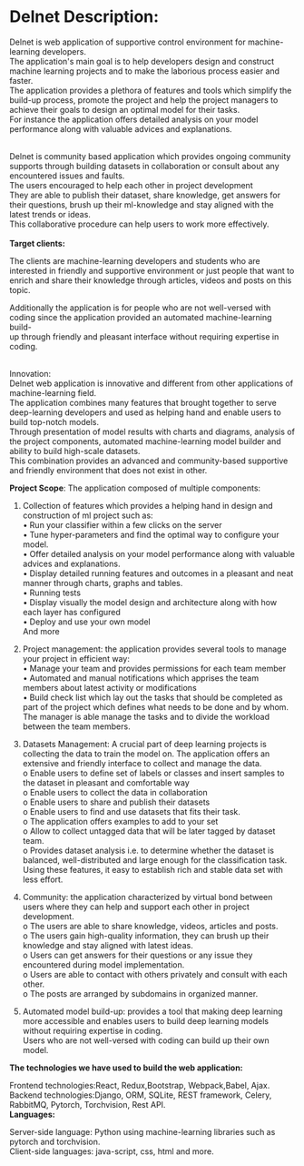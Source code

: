 # Delnet Description:
Delnet is web application of supportive control environment for machine-learning developers.<br /> 
The application's main goal is to help developers design and construct machine learning projects and to make the laborious process easier and<br /> faster.<br />
The application provides a plethora of features and tools which simplify the build-up process, promote the project and help the project managers to achieve their goals to design an optimal model for their tasks.<br />
For instance the application offers detailed analysis on your model performance along with valuable advices and explanations.<br /><br />

Delnet is community based application which provides ongoing community supports through building datasets in collaboration or consult about any<br /> encountered issues and faults.<br />
The users encouraged to help each other in project development<br />
They are able to publish their dataset, share knowledge, get answers for their questions, brush up their ml-knowledge and stay aligned with the<br /> latest trends or ideas.<br />
This collaborative procedure can help users to work more effectively.<br /><br />
**Target clients:**<br />

The clients are machine-learning developers and students who are interested in friendly and supportive environment or just people that want to<br /> enrich and share their knowledge through articles, videos and posts on this topic.<br />

Additionally the application is for people who are not well-versed with coding since the application provided an automated machine-learning build-<br />up through friendly and pleasant interface without requiring expertise in coding.<br /><br />

Innovation:<br />
Delnet web application is innovative and different from other applications of machine-learning field.<br />
The application combines many features that brought together to serve deep-learning developers and used as helping hand and enable users to build top-notch models.<br />
Through presentation of model results with charts and diagrams, analysis of the project components, automated machine-learning model builder and<br /> ability to build high-scale datasets.<br />
This combination provides an advanced and community-based supportive and friendly environment that does not exist in other.<br />

**Project Scope**:
The application composed of multiple components:

1. Collection of features which provides a helping hand in design and construction of ml project such as:<br/>
•	Run your classifier within a few clicks on the server <br/>
•	Tune hyper-parameters and find the optimal way to configure your model. <br/>
•	Offer detailed analysis on your model performance along with valuable advices and explanations. <br/>
•	Display detailed running features and outcomes in a pleasant and neat manner through charts, graphs and tables. <br/>
•	Running tests <br/>
•	Display visually the model design and architecture along with how each layer has configured <br/>
•	Deploy and use your own model <br/>
And more 

2. Project management: the application provides several tools to manage your project in efficient way: <br/>
•	Manage your team and provides permissions for each team member<br/>
•	Automated and manual notifications which apprises the team members about latest activity or modifications <br/>
•	Build check list which lay out the tasks that should be completed as part of the project which defines what needs to be done and by whom.<br/>
The manager is able manage the tasks and to divide the workload between the team members. <br/>

3. Datasets Management:
A crucial part of deep learning projects is collecting the data to train the model on. The application offers an extensive and friendly interface to collect and manage the data. <br/>
o	Enable users to define set of labels or classes and insert samples to the dataset in pleasant and comfortable way <br/>
o	Enable users to collect the data in collaboration <br/>
o	Enable users to share and publish their datasets <br/>
o	Enable users to find and use datasets that fits their task. <br/>
o	The application offers examples to add to your set <br/>
o	Allow to collect untagged data that will be later tagged by dataset team. <br/>
o	Provides dataset analysis i.e. to determine whether the dataset is balanced, well-distributed and large enough for the classification task. <br/>
Using these features, it easy to establish rich and stable data set with less effort. <br/>

4. Community: the application characterized by virtual bond between users where they can help and support each other in project development. <br/>
o	The users are able to share knowledge, videos, articles and posts. <br/>
o	The users gain high-quality information, they can brush up their knowledge and stay aligned with latest ideas.<br/>
o	Users can get answers for their questions or any issue they encountered during model implementation. <br/>
o	Users are able to contact with others privately and consult with each other. <br/>
o	The posts are arranged by subdomains in organized manner. <br/>

5. Automated model build-up: provides a tool that making deep learning more accessible and enables users to build deep learning models without requiring expertise in coding. <br/>
Users who are not well-versed with coding can build up their own model.<br />

**The technologies we have used to build the web application:**<br />

Frontend technologies:React,
Redux,Bootstrap,
Webpack,Babel,
Ajax.<br />
Backend technologies:Django,
ORM,
SQLite,
REST framework,
Celery,
RabbitMQ,
Pytorch,
Torchvision,
Rest API.<br />
**Languages:**<br />

Server-side language: Python using machine-learning libraries such as
pytorch and torchvision.<br />
Client-side languages: java-script, css, html and more.
